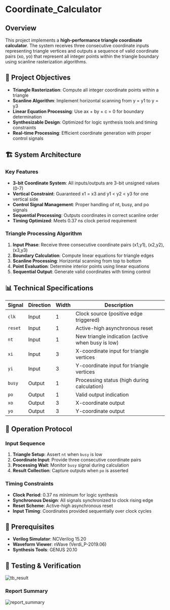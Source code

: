 # Coordinate_Calculator
## Overview

This project implements a **high-performance triangle coordinate calculator**. The system receives three consecutive coordinate inputs representing triangle vertices and outputs a sequence of valid coordinate pairs (xo, yo) that represent all integer points within the triangle boundary using scanline rasterization algorithms.

## 🎯 Project Objectives

- **Triangle Rasterization**: Compute all integer coordinate points within a triangle
- **Scanline Algorithm**: Implement horizontal scanning from y = y1 to y = y3
- **Linear Equation Processing**: Use ax + by + c = 0 for boundary determination
- **Synthesizable Design**: Optimized for logic synthesis tools and timing constraints
- **Real-time Processing**: Efficient coordinate generation with proper control signals

## 🏗️ System Architecture

### Key Features
- **3-bit Coordinate System**: All inputs/outputs are 3-bit unsigned values (0-7)
- **Vertical Constraint**: Guaranteed x1 = x3 and y1 < y2 < y3 for one vertical side
- **Control Signal Management**: Proper handling of nt, busy, and po signals
- **Sequential Processing**: Outputs coordinates in correct scanline order
- **Timing Optimized**: Meets 0.37 ns clock period requirement

### Triangle Processing Algorithm
1. **Input Phase**: Receive three consecutive coordinate pairs (x1,y1), (x2,y2), (x3,y3)
2. **Boundary Calculation**: Compute linear equations for triangle edges
3. **Scanline Processing**: Horizontal scanning from top to bottom
4. **Point Evaluation**: Determine interior points using linear equations
5. **Sequential Output**: Generate valid coordinates with timing control

## 📊 Technical Specifications

| Signal | Direction | Width | Description |
|--------|-----------|-------|-------------|
| `clk` | Input | 1 | Clock source (positive edge triggered) |
| `reset` | Input | 1 | Active-high asynchronous reset |
| `nt` | Input | 1 | New triangle indication (active when busy is low) |
| `xi` | Input | 3 | X-coordinate input for triangle vertices |
| `yi` | Input | 3 | Y-coordinate input for triangle vertices |
| `busy` | Output | 1 | Processing status (high during calculation) |
| `po` | Output | 1 | Valid output indication |
| `xo` | Output | 3 | X-coordinate output |
| `yo` | Output | 3 | Y-coordinate output |

## 🔄 Operation Protocol

### Input Sequence
1. **Triangle Setup**: Assert `nt` when `busy` is low
2. **Coordinate Input**: Provide three consecutive coordinate pairs
3. **Processing Wait**: Monitor `busy` signal during calculation
4. **Result Collection**: Capture outputs when `po` is asserted

### Timing Constraints
- **Clock Period**: 0.37 ns minimum for logic synthesis
- **Synchronous Design**: All signals synchronized to clock rising edge
- **Reset Scheme**: Active-high asynchronous reset
- **Input Timing**: Coordinates provided sequentially over clock cycles

## 🚀 Prerequisites
- **Verilog Simulator**: NCVerilog 15.20
- **Waveform Viewer**: nWave (Verdi_P-2019.06)
- **Synthesis Tools**: GENUS 20.10

## 🧪 Testing & Verification
![tb_result](https://github.com/user-attachments/assets/e015ec1f-3eb5-440d-b938-b8a4f5b336b6)

### Report Summary
![report_summary](https://github.com/user-attachments/assets/f2e126df-ad4b-4ed2-a1ef-4fc089de561e)
